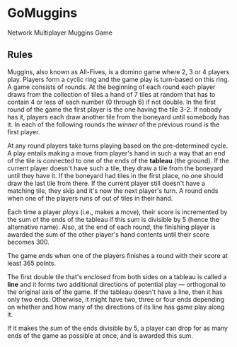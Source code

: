 # GoMuggins

Network Multiplayer Muggins Game

## Rules

Muggins, also known as All-Fives, is a domino game where 2, 3 or 4 players play. Players form a cyclic ring and the game play is turn-based on this ring. A game consists of rounds. At the beginning of each round each player draws from the collection of tiles a hand of 7 tiles at random that has to contain 4 or less of each number (0 through 6) if not double. In the first round of the game the first player is the one having the tile 3-2. If nobody has it, players each draw another tile from the boneyard until somebody has it. In each of the following rounds the *winner* of the previous round is the first player.

At any round players take turns playing based on the pre-determined cycle. A play entails making a move from player's hand in such a way that an end of the tile is connected to one of the ends of the **tableau** (the ground). If the current player doesn't have such a tile, they draw a tile from the boneyard until they have it. If the boneyard had tiles in the first place, no one should draw the last tile from there. If the current player still doesn't have a matching tile, they skip and it's now the next player's turn. A round ends when one of the players runs of out of tiles in their hand.

Each time a player *plays* (i.e., makes a move), their score is incremented by the sum of the ends of the tableau if this sum is divisible by 5 (hence the alternative name). Also, at the end of each round, the finishing player is awarded the sum of the other player's hand contents until their score becomes 300.

The game ends when one of the players finishes a round with their score at least 365 points.

The first double tile that's enclosed from both sides on a tableau is called a **line** and it forms two additional directions of potential play — orthogonal to the original axis of the game. If the tableau doesn't have a line, then it has only two ends. Otherwise, it might have two, three or four ends depending on whether and how many of the directions of its line has game play along it.

If it makes the sum of the ends divisible by 5, a player can drop for as many ends of the game as possible at once, and is awarded this sum.